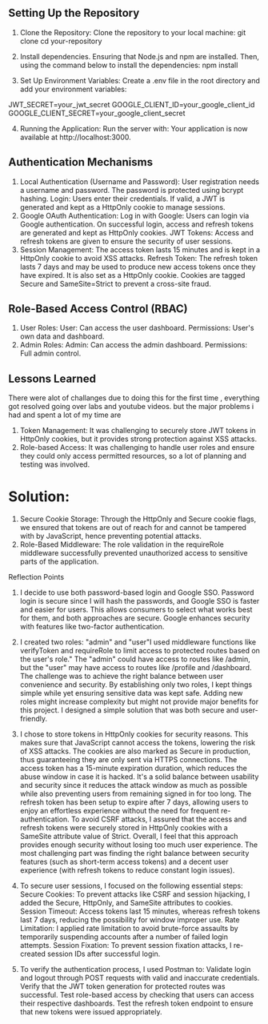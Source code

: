 ## Setting Up the Repository
1. Clone the Repository:
Clone the repository to your local machine:
git clone cd your-repository

2. Install dependencies. 
Ensuring that Node.js and npm are installed. Then, using the command below to install the dependencies:
npm install 

3. Set Up Environment Variables:
Create a .env file in the root directory and add your environment variables:

JWT_SECRET=your_jwt_secret
GOOGLE_CLIENT_ID=your_google_client_id
GOOGLE_CLIENT_SECRET=your_google_client_secret

4. Running the Application: Run the server with:
Your application is now available at http://localhost:3000.

## Authentication Mechanisms

1.	Local Authentication (Username and Password): 
User registration needs a username and password. The password is protected using bcrypt hashing. 
Login: Users enter their credentials. If valid, a JWT is generated and kept as a HttpOnly cookie to manage sessions. 
2.	Google OAuth Authentication: Log in with Google: 
 Users can login via Google authentication. On successful login, access and refresh tokens are generated and kept as HttpOnly cookies. 
JWT Tokens: Access and refresh tokens are given to ensure the security of user sessions.
3.	Session Management: 
The access token lasts 15 minutes and is kept in a HttpOnly cookie to avoid XSS attacks.
Refresh Token: The refresh token lasts 7 days and may be used to produce new access tokens once they have expired. It is also set as a HttpOnly cookie. 
Cookies are tagged Secure and SameSite=Strict to prevent a cross-site fraud. 


## Role-Based Access Control (RBAC)
1. User Roles:
    User: Can access the user dashboard.
    Permissions: User's own data and dashboard.
2. Admin Roles: 
    Admin: Can access the admin dashboard.
    Permissions: Full admin control.

## Lessons Learned
There were alot of challanges due to doing this for the first time , everything got resolved going over labs and youtube videos. but the major problems i had and spent a lot of my time are
1. Token Management: It was challenging to securely store JWT tokens in HttpOnly cookies, but it provides strong protection against XSS attacks. 
2. Role-based Access: It was challenging to handle user roles and ensure they could only access permitted resources, so a lot of planning and testing was involved.
# Solution:
1. Secure Cookie Storage: Through the HttpOnly and Secure cookie flags, we ensured that tokens are out of reach for and cannot be tampered with by JavaScript, hence preventing potential attacks.
2. Role-Based Middleware: The role validation in the requireRole middleware successfully prevented unauthorized access to sensitive parts of the application.


Reflection Points 

1. I decide to use both password-based login and Google SSO. Password login is secure since I will hash the passwords, and Google SSO is faster and easier for users. This allows consumers to select what works best for them, and both approaches are secure. Google enhances security with features like two-factor authentication.

2. I created two roles: "admin" and "user"I used middleware functions like verifyToken and requireRole to limit access to protected routes based on the user's role." The "admin" could have access to routes like /admin, but the "user" may have access to routes like /profile and /dashboard. The challenge was to achieve the right balance between user convenience and security. By establishing only two roles, I kept things simple while yet ensuring sensitive data was kept safe. Adding new roles might increase complexity but might not provide major benefits for this project. I designed a simple solution that was both secure and user-friendly.

3. I chose to store tokens in HttpOnly cookies for security reasons. This makes sure that JavaScript cannot access the tokens, lowering the risk of XSS attacks. The cookies are also marked as Secure in production, thus guaranteeing they are only sent via HTTPS connections. The access token has a 15-minute expiration duration, which reduces the abuse window in case it is hacked. It's a solid balance between usability and security since it reduces the attack window as much as possible while also preventing users from remaining signed in for too long. The refresh token has been setup to expire after 7 days, allowing users to enjoy an effortless experience without the need for frequent re-authentication. To avoid CSRF attacks, I assured that the access and refresh tokens were securely stored in HttpOnly cookies with a SameSite attribute value of Strict. Overall, I feel that this approach provides enough security without losing too much user experience. The most challenging part was finding the right balance between security features (such as short-term access tokens) and a decent user experience (with refresh tokens to reduce constant login issues).

4. To secure user sessions, I focused on the following essential steps: 
Secure Cookies: To prevent attacks like CSRF and session hijacking, I added the Secure, HttpOnly, and SameSite attributes to cookies. 
Session Timeout: Access tokens last 15 minutes, whereas refresh tokens last 7 days, reducing the possibility for window improper use. 
Rate Limitation: I applied rate limitation to avoid brute-force assaults by temporarily suspending accounts after a number of failed login attempts. 
Session Fixation: To prevent session fixation attacks, I re-created session IDs after successful login.

5. To verify the authentication process, I used Postman to: 
Validate login and logout through POST requests with valid and inaccurate credentials. 
Verify that the JWT token generation for protected routes was successful.  Test role-based access by checking that users can access their respective dashboards. Test the refresh token endpoint to ensure that new tokens were issued appropriately.
